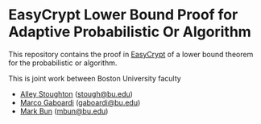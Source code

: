 EasyCrypt Lower Bound Proof for Adaptive Probabilistic Or Algorithm
===================================================================

This repository contains the proof in
[EasyCrypt](https://github.com/EasyCrypt/easycrypt)
of a lower bound theorem for the probabilistic or algorithm.

This is joint work between Boston University faculty

* [Alley Stoughton](http://alleystoughton.us) (stough@bu.edu)
* [Marco Gaboardi](https://cs-people.bu.edu/gaboardi/) (gaboardi@bu.edu)
* [Mark Bun](https://cs-people.bu.edu/mbun/) (mbun@bu.edu)
